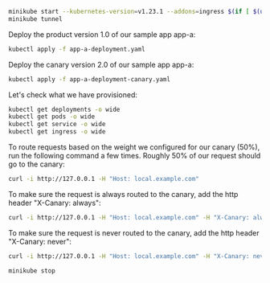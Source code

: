 ```bash
minikube start --kubernetes-version=v1.23.1 --addons=ingress $(if [ $(uname) != "Linux" ]; then echo "--vm=true"; fi)
minikube tunnel
```

Deploy the product version 1.0 of our sample app app-a:  

```bash
kubectl apply -f app-a-deployment.yaml
```

Deploy the canary version 2.0 of our sample app app-a:  

```bash
kubectl apply -f app-a-deployment-canary.yaml
```

Let's check what we have provisioned:  

```bash
kubectl get deployments -o wide
kubectl get pods -o wide
kubectl get service -o wide
kubectl get ingress -o wide
```

To route requests based on the weight we configured for our canary (50%), run the following command a few times. Roughly 50% of our request should go to the canary:

```bash
curl -i http://127.0.0.1 -H "Host: local.example.com"
```

To make sure the request is always routed to the canary, add the http header "X-Canary: always":

```bash
curl -i http://127.0.0.1 -H "Host: local.example.com" -H "X-Canary: always"
```

To make sure the request is never routed to the canary, add the http header "X-Canary: never":  

```bash
curl -i http://127.0.0.1 -H "Host: local.example.com" -H "X-Canary: never"
```

```bash
minikube stop
```

